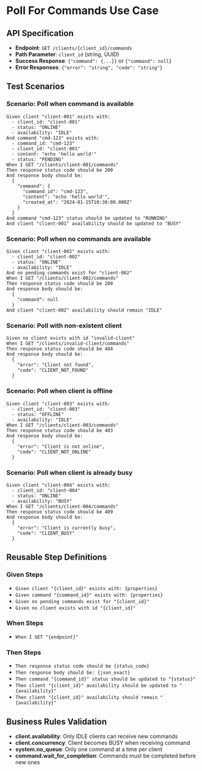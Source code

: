 # Poll For Commands Use Case

## API Specification
- **Endpoint**: `GET /clients/{client_id}/commands`
- **Path Parameter**: `client_id` (string, UUID)
- **Success Response**: `{"command": {...}}` or `{"command": null}`
- **Error Responses**: `{"error": "string", "code": "string"}`

## Test Scenarios

### Scenario: Poll when command is available
```
Given client "client-001" exists with:
  - client_id: "client-001"
  - status: "ONLINE"
  - availability: "IDLE"
And command "cmd-123" exists with:
  - command_id: "cmd-123"
  - client_id: "client-001"
  - content: "echo 'hello world'"
  - status: "PENDING"
When I GET "/clients/client-001/commands"
Then response status code should be 200
And response body should be:
  {
    "command": {
      "command_id": "cmd-123",
      "content": "echo 'hello world'",
      "created_at": "2024-01-15T10:30:00.000Z"
    }
  }
And command "cmd-123" status should be updated to "RUNNING"
And client "client-001" availability should be updated to "BUSY"
```

### Scenario: Poll when no commands are available
```
Given client "client-002" exists with:
  - client_id: "client-002"
  - status: "ONLINE"
  - availability: "IDLE"
And no pending commands exist for "client-002"
When I GET "/clients/client-002/commands"
Then response status code should be 200
And response body should be:
  {
    "command": null
  }
And client "client-002" availability should remain "IDLE"
```

### Scenario: Poll with non-existent client
```
Given no client exists with id "invalid-client"
When I GET "/clients/invalid-client/commands"
Then response status code should be 404
And response body should be:
  {
    "error": "Client not found",
    "code": "CLIENT_NOT_FOUND"
  }
```

### Scenario: Poll when client is offline
```
Given client "client-003" exists with:
  - client_id: "client-003"
  - status: "OFFLINE"
  - availability: "IDLE"
When I GET "/clients/client-003/commands"
Then response status code should be 403
And response body should be:
  {
    "error": "Client is not online",
    "code": "CLIENT_NOT_ONLINE"
  }
```

### Scenario: Poll when client is already busy
```
Given client "client-004" exists with:
  - client_id: "client-004"
  - status: "ONLINE"
  - availability: "BUSY"
When I GET "/clients/client-004/commands"
Then response status code should be 409
And response body should be:
  {
    "error": "Client is currently busy",
    "code": "CLIENT_BUSY"
  }
```

## Reusable Step Definitions

### Given Steps
- `Given client "{client_id}" exists with: {properties}`
- `Given command "{command_id}" exists with: {properties}`
- `Given no pending commands exist for "{client_id}"`
- `Given no client exists with id "{client_id}"`

### When Steps
- `When I GET "{endpoint}"`

### Then Steps
- `Then response status code should be {status_code}`
- `Then response body should be: {json_exact}`
- `Then command "{command_id}" status should be updated to "{status}"`
- `Then client "{client_id}" availability should be updated to "{availability}"`
- `Then client "{client_id}" availability should remain "{availability}"`

## Business Rules Validation
- **client.availability**: Only IDLE clients can receive new commands
- **client.concurrency**: Client becomes BUSY when receiving command
- **system.no_queue**: Only one command at a time per client
- **command.wait_for_completion**: Commands must be completed before new ones